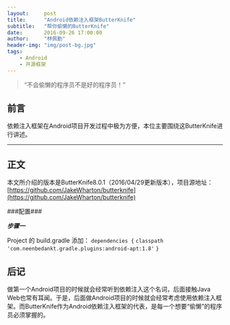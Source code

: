 ```yaml
---
layout:     post
title:      "Android依赖注入框架ButterKnife"
subtitle:   "帮你偷懒的ButterKnife"
date:       2016-09-26 17:00:00
author:     "林佩勤"
header-img: "img/post-bg.jpg"
tags:
    - Android
    - 开源框架
---
```


> “不会偷懒的程序员不是好的程序员！”
>


## 前言

依赖注入框架在Android项目开发过程中极为方便，本位主要围绕这ButterKnife进行讲述。

---

## 正文

本文所介绍的版本是ButterKnife8.0.1（2016/04/29更新版本），项目源地址：[https://github.com/JakeWharton/butterknife](https://github.com/JakeWharton/butterknife)

###配置###

***步骤一***

Project 的 build.gradle 添加：
`dependencies {`
  `classpath 'com.neenbedankt.gradle.plugins:android-apt:1.8'`
`}`


## 后记

做第一个Android项目的时候就会经常听到依赖注入这个名词，后面接触Java Web也常有耳闻。于是，后面做Android项目的时候就会经常考虑使用依赖注入框架。而ButterKnife作为Android依赖注入框架的代表，是每一个想要“偷懒”的程序员必须掌握的。
